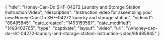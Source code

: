 {
    "title": "Honey-Can-Do SHF-04272 Laundry and Storage Station Instruction Video",
    "description": "Instruction video for assembling your new Honey-Can-Do SHF-04272 laundry and storage station",
    "videoid": "88485845",
    "date_created": "1493159587",
    "date_modified": "1493402765",
    "type": "captivate",
    "layout": "video",
    "url": "\/v\/honey-can-do-shf-04272-laundry-and-storage-station-instruction-video\/88485845"
}